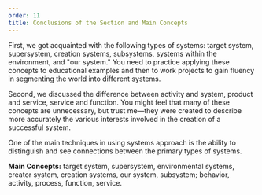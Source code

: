 ```yaml
---
order: 11
title: Conclusions of the Section and Main Concepts
---
```


First, we got acquainted with the following types of systems: target system, supersystem, creation systems, subsystems, systems within the environment, and "our system." You need to practice applying these concepts to educational examples and then to work projects to gain fluency in segmenting the world into different systems.

Second, we discussed the difference between activity and system, product and service, service and function. You might feel that many of these concepts are unnecessary, but trust me—they were created to describe more accurately the various interests involved in the creation of a successful system.

One of the main techniques in using systems approach is the ability to distinguish and see connections between the primary types of systems.

**Main Concepts:** target system, supersystem, environmental systems, creator system, creation systems, our system, subsystem; behavior, activity, process, function, service.